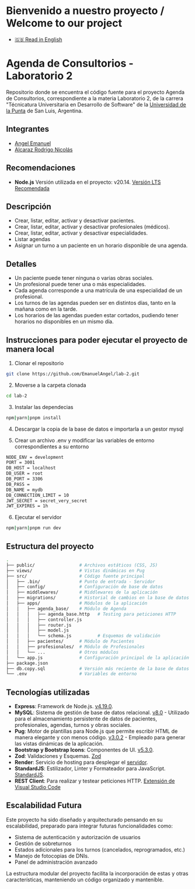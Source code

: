 # Bienvenido a nuestro proyecto / Welcome to our project

- [🇬🇧 Read in English](README.md)

# Agenda de Consultorios - Laboratorio 2

Repositorio donde se encuentra el código fuente para el proyecto Agenda de Consultorios, correspondiente a la materia Laboratorio 2, de la carrera "Técnicatura Universitaria en Desarrollo de Software" de la [Universidad de la Punta](https://www.ulp.edu.ar/) de San Luis, Argentina.

## Integrantes

- [Angel Emanuel](https://github.com/EmanuelAngel)
- [Alcaraz Rodrigo Nicolás](https://github.com/RodrigoNAlcaraz)

## Recomendaciones

- **Node.js** Versión utilizada en el proyecto: v20.14. [Versión LTS Recomendada](https://nodejs.org/en/download/prebuilt-installer)

## Descripción

- Crear, listar, editar, activar y desactivar pacientes.
- Crear, listar, editar, activar y desactivar profesionales (médicos).
- Crear, listar, editar, activar y desactivar especialidades.
- Listar agendas
- Asignar un turno a un paciente en un horario disponible de una agenda.

## Detalles

- Un paciente puede tener ninguna o varias obras sociales.
- Un profesional puede tener una o más especialidades.
- Cada agenda corresponde a una matrícula de una especialidad de un profesional.
- Los turnos de las agendas pueden ser en distintos días, tanto en la mañana como en la tarde.
- Los horarios de las agendas pueden estar cortados, pudiendo tener horarios no disponibles en un mismo día.

## Instrucciones para poder ejecutar el proyecto de manera local

1. Clonar el repositorio

```bash
git clone https://github.com/EmanuelAngel/lab-2.git
```

2. Moverse a la carpeta clonada

```bash
cd lab-2
```

3. Instalar las dependecias

```bash
npm|yarn|pnpm install
```

4. Descargar la copia de la base de datos e importarla a un gestor mysql

5. Crear un archivo .env y modificar las variables de entorno correspondientes a su entorno

```bash
NODE_ENV = development
PORT = 3001
DB_HOST = localhost
DB_USER = root
DB_PORT = 3306
DB_PASS =
DB_NAME = mydb
DB_CONNECTION_LIMIT = 10
JWT_SECRET = secret_very_secret
JWT_EXPIRES = 1h
```

6. Ejecutar el servidor

```bash
npm|yarn|pnpm run dev
```

## Estructura del proyecto

```bash
.
├── public/                 # Archivos estáticos (CSS, JS)
├── views/                  # Vistas dinámicas en Pug
├── src/                    # Código fuente principal
│   ├── .bin/               # Punto de entrada - Servidor
│   ├── config/             # Configuración de base de datos
│   ├── middlewares/        # Middlewares de la aplicación
│   ├── migrations/         # Historial de cambios en la base de datos
│   ├── apps/               # Módulos de la aplicación
│   │   ├── agenda_base/    # Módulo de Agenda
│   │   │   ├── agenda_base.http   # Testing para peticiones HTTP
│   │   │   ├── controller.js
│   │   │   ├── router.js
│   │   │   ├── model.js
│   │   │   └── schema.js          # Esquemas de validación
│   │   ├── pacientes/      # Módulo de Pacientes
│   │   ├── profesionales/  # Módulo de Profesionales
│   │   └── ...             # Otros módulos
│   └── app.js              # Configuración principal de la aplicación
├── package.json
├── db.copy.sql             # Versión más reciente de la base de datos
└── .env                    # Variables de entorno
```

## Tecnologías utilizadas

- **Express**: Framework de Node.js. [v4.19.0](https://expressjs.com/).
- **MySQL**: Sistema de gestión de base de datos relacional. [v8.0](https://www.mysql.com/) - Utilizado para el almacenamiento persistente de datos de pacientes, profesionales, agendas, turnos y obras sociales.
- **Pug**: Motor de plantillas para Node.js que permite escribir HTML de manera elegante y con menos código. [v3.0.2](https://pugjs.org/) - Empleado para generar las vistas dinámicas de la aplicación.
- **Bootstrap y Bootstrap Icons**: Componentes de UI. [v5.3.0](https://getbootstrap.com/).
- **Zod**: Validaciones y Esquemas. [Zod](https://zod.dev/)
- **Render**: Servicio de hosting para desplegar el [servidor](https://render.com/).
- **StandardJS**: Estilizador, Linter y Formateador para JavaScript. [StandardJS](https://standardjs.com/).
- **REST Client**: Para realizar y testear peticiones HTTP. [Extensión de Visual Studio Code](https://marketplace.visualstudio.com/items?itemName=humao.rest-client)

## Escalabilidad Futura

Este proyecto ha sido diseñado y arquitecturado pensando en su escalabilidad, preparado para integrar futuras funcionalidades como:

- Sistema de autenticación y autorización de usuarios
- Gestión de sobreturnos
- Estados adicionales para los turnos (cancelados, reprogramados, etc.)
- Manejo de fotocopias de DNIs.
- Panel de administración avanzado

La estructura modular del proyecto facilita la incorporación de estas y otras características, manteniendo un código organizado y mantenible.

